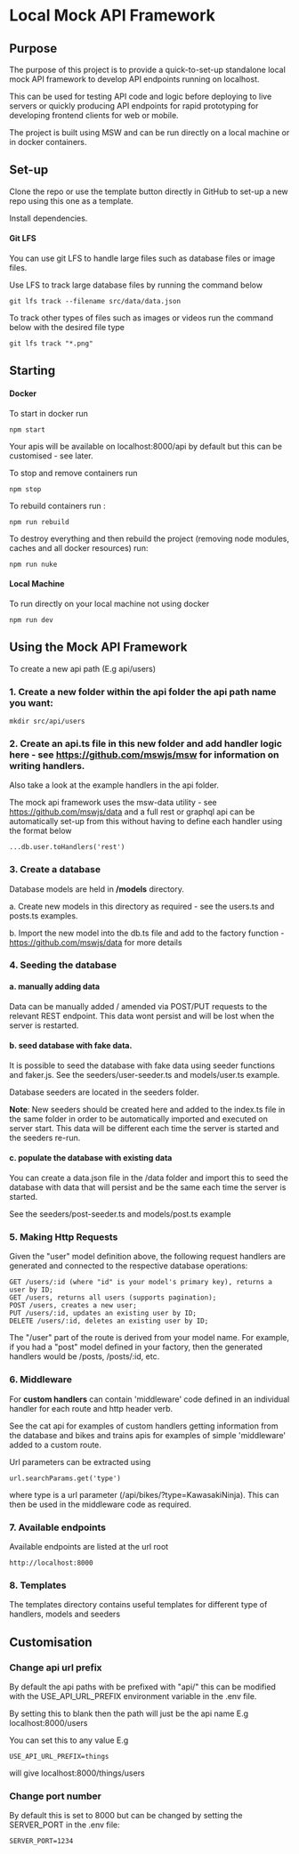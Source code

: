 # Local Mock API Framework

## Purpose

The purpose of this project is to provide a quick-to-set-up standalone local mock API framework to develop API endpoints running on localhost.

This can be used for testing API code and logic before deploying to live servers or quickly producing API endpoints for rapid prototyping for developing frontend clients for web or mobile.

The project is built using MSW and can be run directly on a local machine or in docker containers.

## Set-up

Clone the repo or use the template button directly in GitHub to set-up a new repo using this one as a template.

Install dependencies.

#### Git LFS

You can use git LFS to handle large files such as database files or image files.

Use LFS to track large database files by running the command below

```
git lfs track --filename src/data/data.json
```

To track other types of files such as images or videos run the command below with the desired file type

```
git lfs track "*.png"
```

## Starting

#### Docker

To start in docker run

```
npm start
```

Your apis will be available on localhost:8000/api by default but this can be customised - see later.

To stop and remove containers run

```
npm stop
```

To rebuild containers run :

```
npm run rebuild
```

To destroy everything and then rebuild the project (removing node modules, caches and all docker resources) run:

```
npm run nuke
```

#### Local Machine

To run directly on your local machine not using docker

```
npm run dev
```

## Using the Mock API Framework

To create a new api path (E.g api/users)

### 1. Create a **new folder** within the api folder the api path name you want:

```
mkdir src/api/users
```

### 2. Create an **api.ts** file in this new folder and add handler logic here - see https://github.com/mswjs/msw for information on writing handlers.

Also take a look at the example handlers in the api folder.

The mock api framework uses the msw-data utility - see https://github.com/mswjs/data and a full rest or graphql api can be automatically set-up from this without having to define each handler using the format below

```
...db.user.toHandlers('rest')
```

### 3. Create a database

Database models are held in **/models** directory.

a. Create new models in this directory as required - see the users.ts and posts.ts examples.

b. Import the new model into the db.ts file and add to the factory function - https://github.com/mswjs/data for more details

### 4. Seeding the database

#### a. manually adding data

Data can be manually added / amended via POST/PUT requests to the relevant REST endpoint. This data wont persist and will be lost when the server is restarted.

#### b. seed database with fake data.

It is possible to seed the database with fake data using seeder functions and faker.js. See the seeders/user-seeder.ts and models/user.ts example.

Database seeders are located in the seeders folder.

**Note**: New seeders should be created here and added to the index.ts file in the same folder in order to be automatically imported and executed on server start.
This data will be different each time the server is started and the seeders re-run.

#### c. populate the database with existing data

You can create a data.json file in the /data folder and import this to seed the database with data that will persist and be the same each time the server is started.

See the seeders/post-seeder.ts and models/post.ts example

### 5. Making Http Requests

Given the "user" model definition above, the following request handlers are generated and connected to the respective database operations:

    GET /users/:id (where "id" is your model's primary key), returns a user by ID;
    GET /users, returns all users (supports pagination);
    POST /users, creates a new user;
    PUT /users/:id, updates an existing user by ID;
    DELETE /users/:id, deletes an existing user by ID;

The "/user" part of the route is derived from your model name. For example, if you had a "post" model defined in your factory, then the generated handlers would be /posts, /posts/:id, etc.

### 6. Middleware

For **custom handlers** can contain 'middleware' code defined in an individual handler for each route and http header verb.

See the cat api for examples of custom handlers getting information from the database and bikes and trains apis for examples of simple 'middleware' added to a custom route.

Url parameters can be extracted using

```
url.searchParams.get('type')
```

where type is a url parameter (/api/bikes/?type=KawasakiNinja). This can then be used in the middleware code as required.

### 7. Available endpoints

Available endpoints are listed at the url root

```
http://localhost:8000
```

### 8. Templates

The templates directory contains useful templates for different type of handlers, models and seeders

## Customisation

### Change api url prefix

By default the api paths with be prefixed with "api/" this can be modified with the
USE_API_URL_PREFIX environment variable in the .env file.

By setting this to blank then the path will just be the api name E.g localhost:8000/users

You can set this to any value E.g

```
USE_API_URL_PREFIX=things
```

will give localhost:8000/things/users

### Change port number

By default this is set to 8000 but can be changed by setting the SERVER_PORT in the .env file:

```
SERVER_PORT=1234
```
